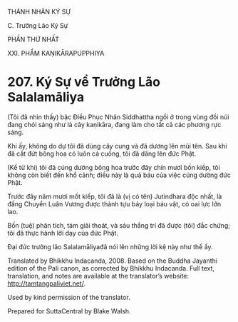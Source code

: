 THÁNH NHÂN KÝ SỰ

C. Trưởng Lão Ký Sự

PHẦN THỨ NHẤT

XXI. PHẨM KAṆIKĀRAPUPPHIYA

# 207\. Ký Sự về Trưởng Lão Salalamāliya

(Tôi đã nhìn thấy) bậc Điều Phục Nhân Siddhattha ngồi ở trong vùng đồi núi đang chói sáng như là cây kaṇikāra, đang làm cho tất cả các phương rực sáng.

Khi ấy, không do dự tôi đã dùng cây cung và đã dương lên mũi tên. Sau khi đã cắt đứt bông hoa có luôn cả cuống, tôi đã dâng lên đức Phật.

(Kể từ khi) tôi đã cúng dường bông hoa trước đây chín mươi bốn kiếp, tôi không còn biết đến khổ cảnh; điều này là quả báu của việc cúng dường đức Phật.

Trước đây năm mươi mốt kiếp, tôi đã là (vị có tên) Jutindhara độc nhất, là đấng Chuyển Luân Vương được thành tựu bảy loại báu vật, có oai lực lớn lao.

Bốn (tuệ) phân tích, tám giải thoát, và sáu thắng trí đã được (tôi) đắc chứng; tôi đã thực hành lời dạy của đức Phật.

Đại đức trưởng lão Salalamāliyađã nói lên những lời kệ này như thế ấy.

Translated by Bhikkhu Indacanda, 2008. Based on the Buddha Jayanthi edition of the Pali canon, as corrected by Bhikkhu Indacanda. Full text, translation, and notes are available at the translator’s website: http://tamtangpaliviet.net/.

Used by kind permission of the translator.

Prepared for SuttaCentral by Blake Walsh.